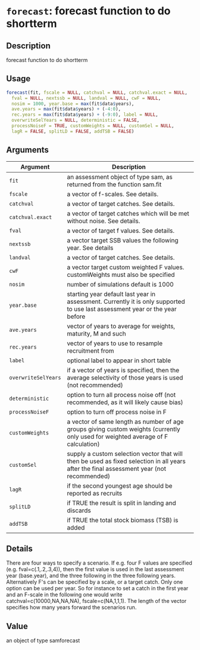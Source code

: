 # `forecast`: forecast function to do shortterm

## Description


 forecast function to do shortterm


## Usage

```r
forecast(fit, fscale = NULL, catchval = NULL, catchval.exact = NULL,
  fval = NULL, nextssb = NULL, landval = NULL, cwF = NULL,
  nosim = 1000, year.base = max(fit$data$years),
  ave.years = max(fit$data$years) + (-4:0),
  rec.years = max(fit$data$years) + (-9:0), label = NULL,
  overwriteSelYears = NULL, deterministic = FALSE,
  processNoiseF = TRUE, customWeights = NULL, customSel = NULL,
  lagR = FALSE, splitLD = FALSE, addTSB = FALSE)
```


## Arguments

Argument      |Description
------------- |----------------
```fit```     |     an assessment object of type sam, as returned from the function sam.fit
```fscale```     |     a vector of f-scales. See details.
```catchval```     |     a vector of target catches. See details.
```catchval.exact```     |     a vector of target catches which will be met without noise. See details.
```fval```     |     a vector of target f values. See details.
```nextssb```     |     a vector target SSB values the following year. See details
```landval```     |     a vector of target catches. See details.
```cwF```     |     a vector target custom weighted F values. customWeights must also be specified
```nosim```     |     number of simulations default is 1000
```year.base```     |     starting year default last year in assessment. Currently it is only supported to use last assessment year or the year before
```ave.years```     |     vector of years to average for weights, maturity, M and such
```rec.years```     |     vector of years to use to resample recruitment from
```label```     |     optional label to appear in short table
```overwriteSelYears```     |     if a vector of years is specified, then the average selectivity of those years is used (not recommended)
```deterministic```     |     option to turn all process noise off (not recommended, as it will likely cause bias)
```processNoiseF```     |     option to turn off process noise in F
```customWeights```     |     a vector of same length as number of age groups giving custom weights (currently only used for weighted average of F calculation)
```customSel```     |     supply a custom selection vector that will then be used as fixed selection in all years after the final assessment year (not recommended)
```lagR```     |     if the second youngest age should be reported as recruits
```splitLD```     |     if TRUE the result is split in landing and discards
```addTSB```     |     if TRUE the total stock biomass (TSB) is added

## Details


 There are four ways to specify a scenario. If e.g. four F values are specified (e.g. fval=c(.1,.2,.3,4)), then the first value is used in the last assessment year (base.year), and the three following in the three following years. Alternatively F's can be specified by a scale, or a target catch. Only one option can be used per year. So for instance to set a catch in the first year and an F-scale in the following one would write catchval=c(10000,NA,NA,NA), fscale=c(NA,1,1,1). The length of the vector specifies how many years forward the scenarios run.


## Value


 an object of type samforecast


